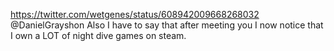 https://twitter.com/wetgenes/status/608942009668268032 @DanielGrayshon Also I have to say that after meeting you I now notice that I own a LOT of night dive games on steam.